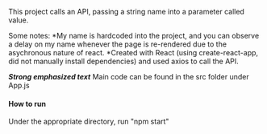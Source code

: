 This project calls an API, passing a string name into a parameter called value. 

Some notes: 
*My name is hardcoded into the project, and you can observe a delay on my name
whenever the page is re-rendered due to the asychronous nature of react. 
*Created with React (using create-react-app, did not manually install 
dependencies) and used axios to call the API. 

___Strong emphasized text___ Main code can be found in the src folder under App.js

#### How to run ####
Under the appropriate directory, run "npm start"
